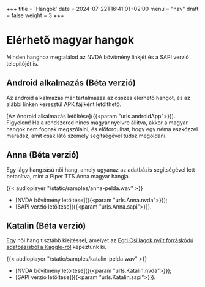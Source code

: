 +++
title = 'Hangok'
date = 2024-07-22T16:41:01+02:00
menu = "nav"
draft = false
weight = 3
+++

# Elérhető magyar hangok

Minden hanghoz megtalálod az NVDA bővítmény linkjét és a SAPI verzió telepítőjét is.

## Android alkalmazás (Béta verzió)

Az android alkalmazás már tartalmazza az összes elérhető hangot, és az alábbi linken keresztül APK fájlként letölthető.

[Az Android alkalmazás letöltése]({{<param "urls.androidApp">}}).
Figyelem! Ha a rendszered nincs magyar nyelvre állítva, akkor a magyar hangok nem fognak megszólalni, és előfordulhat, hogy egy néma eszközzel maradsz, amit csak látó személy segítségével tudsz megoldani.

## Anna (Béta verzió)

Egy lágy hangzású női hang, amely ugyanaz az adatbázis segítségével lett betanítva, mint a Piper TTS Anna magyar hangja.

{{< audioplayer "/static/samples/anna-pelda.wav" >}}

* [NVDA bővítmény letöltése]({{<param "urls.Anna.nvda">}});
* [SAPI verzió letöltése]({{<param "urls.Anna.sapi">}}).

## Katalin (Béta verzió)

Egy női hang tisztább kiejtéssel, amelyet az [Egri Csillagok nyílt forráskódú adatbázisból a Kaggle-ről](https://www.kaggle.com/datasets/bryanpark/hungarian-single-speaker-speech-dataset) képeztünk ki.

{{< audioplayer "/static/samples/katalin-pelda.wav" >}}

* [NVDA bővítmény letöltése]({{<param "urls.Katalin.nvda">}});
* [SAPI verzió letöltése]({{<param "urls.Katalin.sapi">}}).
